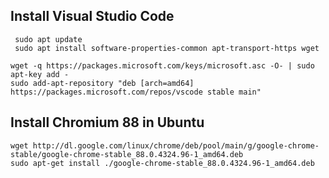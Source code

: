 ## Install Visual Studio Code
```
 sudo apt update
 sudo apt install software-properties-common apt-transport-https wget
```
```
wget -q https://packages.microsoft.com/keys/microsoft.asc -O- | sudo apt-key add -
sudo add-apt-repository "deb [arch=amd64] https://packages.microsoft.com/repos/vscode stable main"
```

## Install Chromium 88 in Ubuntu
```
wget http://dl.google.com/linux/chrome/deb/pool/main/g/google-chrome-stable/google-chrome-stable_88.0.4324.96-1_amd64.deb
sudo apt-get install ./google-chrome-stable_88.0.4324.96-1_amd64.deb
```
